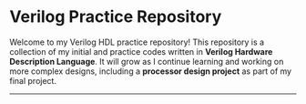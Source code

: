 # Verilog Practice Repository

Welcome to my Verilog HDL practice repository!
This repository is a collection of my initial and practice codes written in **Verilog Hardware Description Language**. It will grow as I continue learning and working on more complex designs, including a **processor design project** as part of my final project.

---
